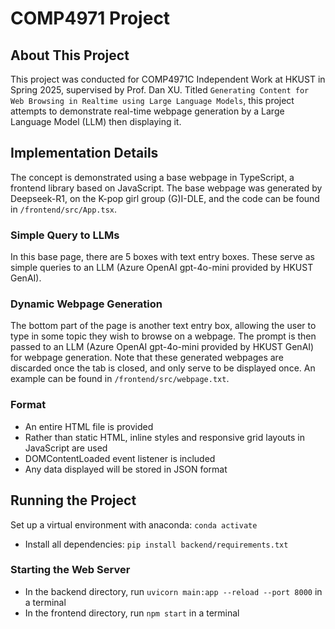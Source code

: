 # COMP4971 Project

## About This Project
This project was conducted for COMP4971C Independent Work at HKUST in Spring 2025, supervised by Prof. Dan XU. Titled ```Generating Content for Web Browsing in Realtime using Large Language Models```, this project attempts to demonstrate real-time webpage generation by a Large Language Model (LLM) then displaying it.

## Implementation Details
The concept is demonstrated using a base webpage in TypeScript, a frontend library based on JavaScript. The base webpage was generated by Deepseek-R1, on the K-pop girl group (G)I-DLE, and the code can be found in ```/frontend/src/App.tsx```.

### Simple Query to LLMs
In this base page, there are 5 boxes with text entry boxes. These serve as simple queries to an LLM (Azure OpenAI gpt-4o-mini provided by HKUST GenAI).

### Dynamic Webpage Generation
The bottom part of the page is another text entry box, allowing the user to type in some topic they wish to browse on a webpage. The prompt is then passed to an LLM (Azure OpenAI gpt-4o-mini provided by HKUST GenAI) for webpage generation.
Note that these generated webpages are discarded once the tab is closed, and only serve to be displayed once.
An example can be found in ```/frontend/src/webpage.txt```.

### Format
- An entire HTML file is provided
- Rather than static HTML, inline styles and responsive grid layouts in JavaScript are used
- DOMContentLoaded event listener is included
- Any data displayed will be stored in JSON format

## Running the Project
Set up a virtual environment with anaconda: ```conda activate```
- Install all dependencies: ```pip install backend/requirements.txt```

### Starting the Web Server
- In the backend directory, run ```uvicorn main:app --reload --port 8000``` in a terminal
- In the frontend directory, run ```npm start``` in a terminal
